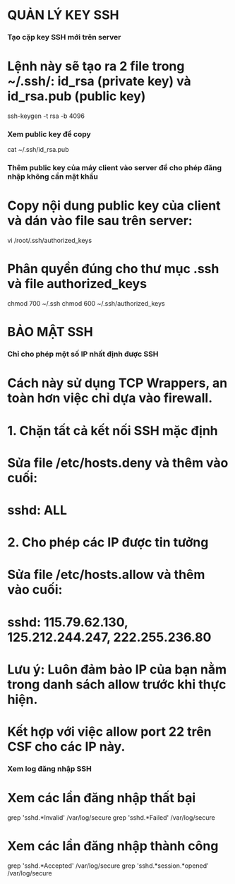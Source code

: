 # QUẢN LÝ KEY SSH

### Tạo cặp key SSH mới trên server
# Lệnh này sẽ tạo ra 2 file trong ~/.ssh/: id_rsa (private key) và id_rsa.pub (public key)
ssh-keygen -t rsa -b 4096

### Xem public key để copy
cat ~/.ssh/id_rsa.pub

### Thêm public key của máy client vào server để cho phép đăng nhập không cần mật khẩu
# Copy nội dung public key của client và dán vào file sau trên server:
vi /root/.ssh/authorized_keys

# Phân quyền đúng cho thư mục .ssh và file authorized_keys
chmod 700 ~/.ssh
chmod 600 ~/.ssh/authorized_keys

# BẢO MẬT SSH

### Chỉ cho phép một số IP nhất định được SSH
# Cách này sử dụng TCP Wrappers, an toàn hơn việc chỉ dựa vào firewall.

# 1. Chặn tất cả kết nối SSH mặc định
#    Sửa file /etc/hosts.deny và thêm vào cuối:
#    sshd: ALL

# 2. Cho phép các IP được tin tưởng
#    Sửa file /etc/hosts.allow và thêm vào cuối:
#    sshd: 115.79.62.130, 125.212.244.247, 222.255.236.80

# Lưu ý: Luôn đảm bảo IP của bạn nằm trong danh sách allow trước khi thực hiện.
# Kết hợp với việc allow port 22 trên CSF cho các IP này.

### Xem log đăng nhập SSH
# Xem các lần đăng nhập thất bại
grep 'sshd.*Invalid' /var/log/secure
grep 'sshd.*Failed' /var/log/secure

# Xem các lần đăng nhập thành công
grep 'sshd.*Accepted' /var/log/secure
grep 'sshd.*session.*opened' /var/log/secure

